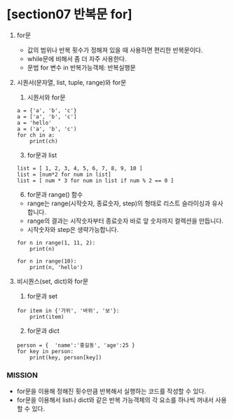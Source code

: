 # [section07 반복문 for]

01. for문
	- 값의 범위나 반복 횟수가 정해져 있을 때 사용하면 편리한 반복문이다.
	- while문에 비해서 좀 더 자주 사용한다.
	- 문법
	for 변수 in 반복가능객체:
	     반복실행문

02. 시퀀서(문자열, list, tuple, range)와 for문
	1. 시퀀서와 for문
	```
	a = {'a', 'b', 'c'}
	a = ['a', 'b', 'c']
	a = 'hello'
	a = ('a', 'b', 'c')
	for ch in a:
	    print(ch)	
	```
	3. for문과 list
	```
	list = [ 1, 2, 3, 4, 5, 6, 7, 8, 9, 10 ]
	list = [num*2 for num in list]
	list = [ num * 3 for num in list if num % 2 == 0 ]
	```
	6. for문과 range() 함수
	- range는 range(시작숫자, 종료숫자, step)의 형태로 리스트 슬라이싱과 유사합니다.
	- range의 결과는 시작숫자부터 종료숫자 바로 앞 숫자까지 컬렉션을 만듭니다.
	- 시작숫자와 step은 생략가능합니다.
	```
	for n in range(1, 11, 2):
	    print(n)
	```
	```
	for n in range(10):
	    print(n, 'hello')
	```

03. 비시퀀스(set, dict)와 for문
	1. for문과 set
	```
	for item in {'가위', '바위', '보'}:
	    print(item)
	```
	2. for문과 dict
	```
	person = {  'name':'홍길동', 'age':25 }
	for key in person:
	    print(key, person[key])
	```

### MISSION ###
- for문을 이용해 정해진 횟수만큼 반복해서 실행하는 코드를 작성할 수 있다.
- for문을 이용해서 list나 dict와 같은 반복 가능객체의 각 요소를 하나씩 꺼내서 사용할 수 있다.

